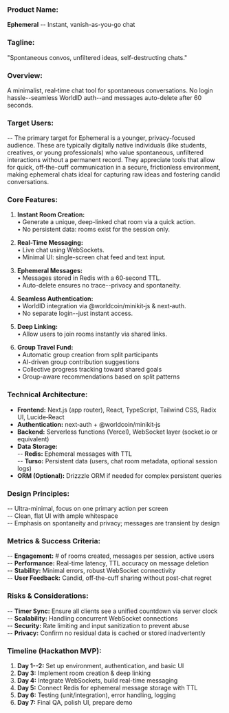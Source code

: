 ### **Product Name:**

**Ephemeral** -- Instant, vanish-as-you-go chat

### **Tagline:**

"Spontaneous convos, unfiltered ideas, self-destructing chats."

### **Overview:**

A minimalist, real‑time chat tool for spontaneous conversations. No login hassle--seamless WorldID auth--and messages auto-delete after 60 seconds.

### **Target Users:**

-- The primary target for Ephemeral is a younger, privacy-focused audience. These are typically digitally native individuals (like students, creatives, or young professionals) who value spontaneous, unfiltered interactions without a permanent record. They appreciate tools that allow for quick, off‑the-cuff communication in a secure, frictionless environment, making ephemeral chats ideal for capturing raw ideas and fostering candid conversations. 

### **Core Features:**

1. **Instant Room Creation:**  
• Generate a unique, deep-linked chat room via a quick action.  
• No persistent data: rooms exist for the session only.

2. **Real-Time Messaging:**  
• Live chat using WebSockets.  
• Minimal UI: single-screen chat feed and text input.

3. **Ephemeral Messages:**  
• Messages stored in Redis with a 60‑second TTL.  
• Auto-delete ensures no trace--privacy and spontaneity.

4. **Seamless Authentication:**  
• WorldID integration via @worldcoin/minikit‑js & next‑auth.  
• No separate login--just instant access.

5. **Deep Linking:**  
• Allow users to join rooms instantly via shared links.

6. **Group Travel Fund:**  
• Automatic group creation from split participants  
• AI-driven group contribution suggestions  
• Collective progress tracking toward shared goals  
• Group-aware recommendations based on split patterns

### **Technical Architecture:**

- **Frontend:** Next.js (app router), React, TypeScript, Tailwind CSS, Radix UI, Lucide‑React
- **Authentication:** next‑auth + @worldcoin/minikit‑js
- **Backend:** Serverless functions (Vercel), WebSocket layer (socket.io or equivalent)
- **Data Storage:**  
-- **Redis:** Ephemeral messages with TTL  
-- **Turso:** Persistent data (users, chat room metadata, optional session logs)
- **ORM (Optional):** Drizzzle ORM if needed for complex persistent queries

### **Design Principles:**

-- Ultra-minimal, focus on one primary action per screen  
-- Clean, flat UI with ample whitespace  
-- Emphasis on spontaneity and privacy; messages are transient by design

### **Metrics & Success Criteria:**

-- **Engagement:** # of rooms created, messages per session, active users  
-- **Performance:** Real-time latency, TTL accuracy on message deletion  
-- **Stability:** Minimal errors, robust WebSocket connectivity  
-- **User Feedback:** Candid, off‑the-cuff sharing without post‑chat regret

### **Risks & Considerations:**

-- **Timer Sync:** Ensure all clients see a unified countdown via server clock  
-- **Scalability:** Handling concurrent WebSocket connections  
-- **Security:** Rate limiting and input sanitization to prevent abuse  
-- **Privacy:** Confirm no residual data is cached or stored inadvertently

### **Timeline (Hackathon MVP):**

1. **Day 1--2:** Set up environment, authentication, and basic UI
2. **Day 3:** Implement room creation & deep linking
3. **Day 4:** Integrate WebSockets, build real-time messaging
4. **Day 5:** Connect Redis for ephemeral message storage with TTL
5. **Day 6:** Testing (unit/integration), error handling, logging
6. **Day 7:** Final QA, polish UI, prepare demo